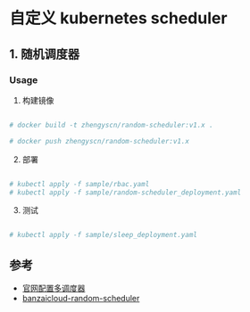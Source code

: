 # 自定义 kubernetes scheduler

## 1. 随机调度器

### Usage

1. 构建镜像
```bash

# docker build -t zhengyscn/random-scheduler:v1.x .

# docker push zhengyscn/random-scheduler:v1.x

```

2. 部署
```bash

# kubectl apply -f sample/rbac.yaml
# kubectl apply -f sample/random-scheduler_deployment.yaml

```

3. 测试
```bash

# kubectl apply -f sample/sleep_deployment.yaml

```




## 参考
- [官网配置多调度器](https://kubernetes.io/zh-cn/docs/tasks/extend-kubernetes/configure-multiple-schedulers/)
- [banzaicloud-random-scheduler](https://github.com/banzaicloud/random-scheduler)